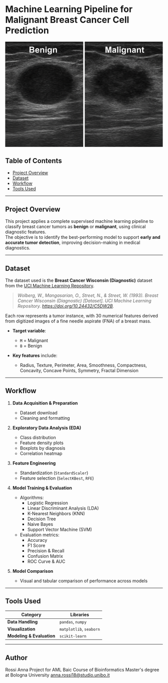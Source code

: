 # Machine Learning Pipeline for Malignant Breast Cancer Cell Prediction

![Difference between Benign (left) and Malignant (right) cells](brastcancer_cells.png)

## Table of Contents

- [Project Overview](#project-overview)
- [Dataset](#dataset)
- [Workflow](#workflow)
- [Tools Used](#tools-used)

---

## Project Overview

This project applies a complete supervised machine learning pipeline to classify breast cancer tumors as **benign** or **malignant**, using clinical diagnostic features.  
The objective is to identify the best-performing model to support **early and accurate tumor detection**, improving decision-making in medical diagnostics.

---

## Dataset

The dataset used is the **Breast Cancer Wisconsin (Diagnostic)** dataset from the [UCI Machine Learning Repository](https://archive.ics.uci.edu/ml/datasets/breast+cancer+wisconsin+(diagnostic)).

> *Wolberg, W., Mangasarian, O., Street, N., & Street, W. (1993). Breast Cancer Wisconsin (Diagnostic) [Dataset]. UCI Machine Learning Repository. https://doi.org/10.24432/C5DW2B.*

Each row represents a tumor instance, with 30 numerical features derived from digitized images of a fine needle aspirate (FNA) of a breast mass.

- **Target variable**:  
  - `M` = Malignant  
  - `B` = Benign

- **Key features** include:  
  - Radius, Texture, Perimeter, Area, Smoothness, Compactness, Concavity, Concave Points, Symmetry, Fractal Dimension

---

## Workflow

1. **Data Acquisition & Preparation**
   - Dataset download
   - Cleaning and formatting

2. **Exploratory Data Analysis (EDA)**
   - Class distribution
   - Feature density plots
   - Boxplots by diagnosis
   - Correlation heatmap

3. **Feature Engineering**
   - Standardization (`StandardScaler`)
   - Feature selection (`SelectKBest`, `RFE`)

4. **Model Training & Evaluation**
   - Algorithms:
     - Logistic Regression
     - Linear Discriminant Analysis (LDA)
     - K-Nearest Neighbors (KNN)
     - Decision Tree
     - Naive Bayes
     - Support Vector Machine (SVM)
   - Evaluation metrics:
     - Accuracy
     - F1 Score
     - Precision & Recall
     - Confusion Matrix
     - ROC Curve & AUC

5. **Model Comparison**
   - Visual and tabular comparison of performance across models

---

## Tools Used

| Category         | Libraries                   |
|------------------|-----------------------------|
| **Data Handling**   | `pandas`, `numpy`             |
| **Visualization**   | `matplotlib`, `seaborn`       |
| **Modeling & Evaluation** | `scikit-learn`               |

---


## Author 
Rossi Anna
Project for AML Baic Course of Bioinformatics Master's degree at Bologna University
anna.rossi18@studio.unibo.it








 

